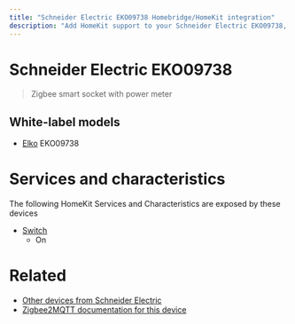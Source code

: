 ```yaml
---
title: "Schneider Electric EKO09738 Homebridge/HomeKit integration"
description: "Add HomeKit support to your Schneider Electric EKO09738, using Homebridge, Zigbee2MQTT and homebridge-z2m."
---
```

<!---
This file has been GENERATED using src/docgen/docgen.ts
DO NOT EDIT THIS FILE MANUALLY!
-->
# Schneider Electric EKO09738
> Zigbee smart socket with power meter


## White-label models
* [Elko](../index.md#elko) EKO09738

# Services and characteristics
The following HomeKit Services and Characteristics are exposed by
these devices

* [Switch](../../switch.md)
  * On


# Related
* [Other devices from Schneider Electric](../index.md#schneider_electric)
* [Zigbee2MQTT documentation for this device](https://www.zigbee2mqtt.io/devices/EKO09738.html)